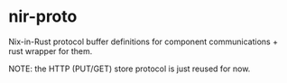 # nir-proto

Nix-in-Rust protocol buffer definitions for component communications + rust wrapper for them.

NOTE: the HTTP (PUT/GET) store protocol is just reused for now.
